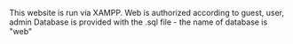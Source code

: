 This website is run via XAMPP.
Web is authorized according to guest, user, admin
Database is provided with the .sql file - the name of database is "web"
